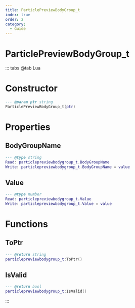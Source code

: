 ```yaml
---
title: ParticlePreviewBodyGroup_t
index: true
order: 2
category:
  - Guide
---
```


# ParticlePreviewBodyGroup_t

::: tabs
@tab Lua
# Constructor
```lua
--- @param ptr string
ParticlePreviewBodyGroup_t(ptr)
```
# Properties
## BodyGroupName 
```lua
--- @type string
Read: particlepreviewbodygroup_t.BodyGroupName
Write: particlepreviewbodygroup_t.BodyGroupName = value
```
## Value 
```lua
--- @type number
Read: particlepreviewbodygroup_t.Value
Write: particlepreviewbodygroup_t.Value = value
```
# Functions
## ToPtr
```lua
--- @return string
particlepreviewbodygroup_t:ToPtr()
```
## IsValid
```lua
--- @return bool
particlepreviewbodygroup_t:IsValid()
```

:::